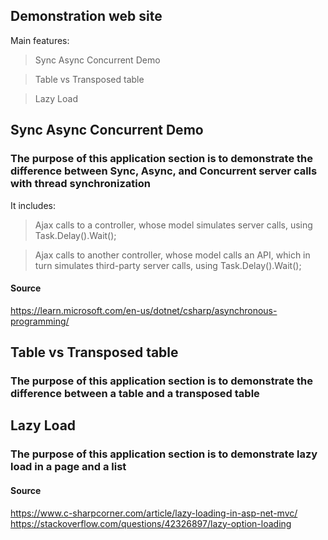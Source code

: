 ## Demonstration web site

Main features:

>Sync Async Concurrent Demo

>Table vs Transposed table

>Lazy Load

## Sync Async Concurrent Demo
### The purpose of this application section is to demonstrate the difference between Sync, Async, and Concurrent server calls with thread synchronization

It includes:

> Ajax calls to a controller, whose model simulates server calls, using Task.Delay().Wait();

> Ajax calls to another controller, whose model calls an API, which in turn simulates third-party server calls, using Task.Delay().Wait();

#### Source
https://learn.microsoft.com/en-us/dotnet/csharp/asynchronous-programming/

## Table vs Transposed table
### The purpose of this application section is to demonstrate the difference between a table and a transposed table

## Lazy Load
### The purpose of this application section is to demonstrate lazy load in a page and a list

#### Source
https://www.c-sharpcorner.com/article/lazy-loading-in-asp-net-mvc/
https://stackoverflow.com/questions/42326897/lazy-option-loading